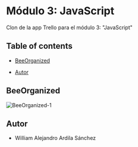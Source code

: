 # Módulo 3: JavaScript

Clon de la app Trello para el módulo 3: "JavaScript"

## Table of contents

- [BeeOrganized](#BeeOrganized)

- [Autor](#autor)

## BeeOrganized

![](https://i.imgur.com/eup1lhI.png "BeeOrganized-1")



## Autor

- William Alejandro Ardila Sánchez